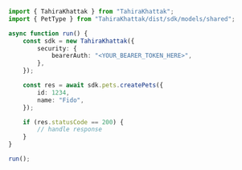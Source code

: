 <!-- Start SDK Example Usage [usage] -->
```typescript
import { TahiraKhattak } from "TahiraKhattak";
import { PetType } from "TahiraKhattak/dist/sdk/models/shared";

async function run() {
    const sdk = new TahiraKhattak({
        security: {
            bearerAuth: "<YOUR_BEARER_TOKEN_HERE>",
        },
    });

    const res = await sdk.pets.createPets({
        id: 1234,
        name: "Fido",
    });

    if (res.statusCode == 200) {
        // handle response
    }
}

run();

```
<!-- End SDK Example Usage [usage] -->